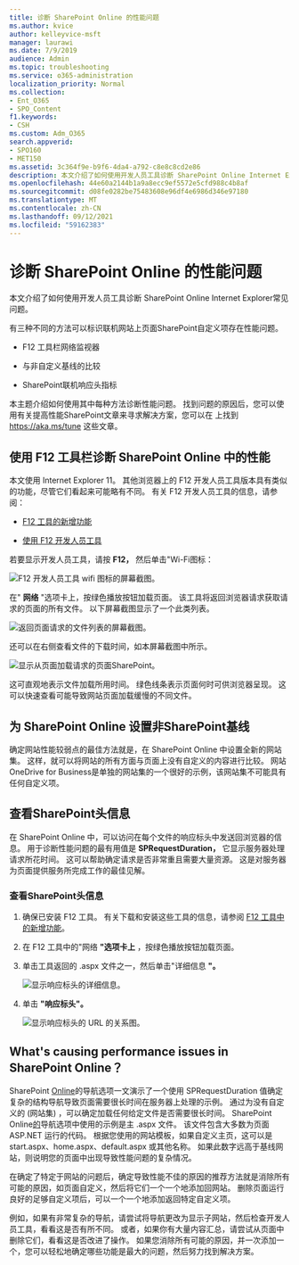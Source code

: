 ```yaml
---
title: 诊断 SharePoint Online 的性能问题
ms.author: kvice
author: kelleyvice-msft
manager: laurawi
ms.date: 7/9/2019
audience: Admin
ms.topic: troubleshooting
ms.service: o365-administration
localization_priority: Normal
ms.collection:
- Ent_O365
- SPO_Content
f1.keywords:
- CSH
ms.custom: Adm_O365
search.appverid:
- SPO160
- MET150
ms.assetid: 3c364f9e-b9f6-4da4-a792-c8e8c8cd2e86
description: 本文介绍了如何使用开发人员工具诊断 SharePoint Online Internet Explorer常见问题。
ms.openlocfilehash: 44e60a2144b1a9a8ecc9ef5572e5cfd988c4b8af
ms.sourcegitcommit: d08fe0282be75483608e96df4e6986d346e97180
ms.translationtype: MT
ms.contentlocale: zh-CN
ms.lasthandoff: 09/12/2021
ms.locfileid: "59162383"
---
```

# <a name="diagnosing-performance-issues-with-sharepoint-online"></a>诊断 SharePoint Online 的性能问题

本文介绍了如何使用开发人员工具诊断 SharePoint Online Internet Explorer常见问题。
  
有三种不同的方法可以标识联机网站上页面SharePoint自定义项存在性能问题。
  
- F12 工具栏网络监视器

- 与非自定义基线的比较

- SharePoint联机响应头指标

本主题介绍如何使用其中每种方法诊断性能问题。 找到问题的原因后，您可以使用有关提高性能SharePoint文章来寻求解决方案，您可以在 上找到 https://aka.ms/tune 这些文章。
  
## <a name="using-the-f12-tool-bar-to-diagnose-performance-in-sharepoint-online"></a>使用 F12 工具栏诊断 SharePoint Online 中的性能
<a name="F12ToolInfo"> </a>

本文使用 Internet Explorer 11。 其他浏览器上的 F12 开发人员工具版本具有类似的功能，尽管它们看起来可能略有不同。 有关 F12 开发人员工具的信息，请参阅：
  
- [F12 工具的新增功能](/previous-versions/windows/internet-explorer/ie-developer/dev-guides/bg182632(v=vs.85))

- [使用 F12 开发人员工具](/previous-versions/windows/internet-explorer/ie-developer/samples/bg182326(v=vs.85))

若要显示开发人员工具，请按 **F12，** 然后单击"Wi-Fi图标：
  
![F12 开发人员工具 wifi 图标的屏幕截图。](../media/27acacbb-5688-459a-aa2f-5c8c5f17b76e.png)
  
在" **网络** "选项卡上，按绿色播放按钮加载页面。 该工具将返回浏览器请求获取请求的页面的所有文件。 以下屏幕截图显示了一个此类列表。
  
![返回页面请求的文件列表的屏幕截图。](../media/247a9422-76da-4b0c-bed3-ce77b05e4560.png)
  
还可以在右侧查看文件的下载时间，如本屏幕截图中所示。
  
![显示从页面加载请求的页面SharePoint。](../media/d71ad1fa-9018-4fae-82eb-c1838e7db0ff.png)
  
这可直观地表示文件加载所用时间。 绿色线条表示页面何时可供浏览器呈现。 这可以快速查看可能导致网站页面加载缓慢的不同文件。
  
## <a name="setting-up-a-non-customized-baseline-for-sharepoint-online"></a>为 SharePoint Online 设置非SharePoint基线
<a name="F12ToolInfo"> </a>

确定网站性能较弱点的最佳方法就是，在 SharePoint Online 中设置全新的网站集。 这样，就可以将网站的所有方面与页面上没有自定义的内容进行比较。 网站OneDrive for Business是单独的网站集的一个很好的示例，该网站集不可能具有任何自定义项。
  
## <a name="viewing-sharepoint-response-header-information"></a>查看SharePoint头信息
<a name="F12ToolInfo"> </a>

在 SharePoint Online 中，可以访问在每个文件的响应标头中发送回浏览器的信息。 用于诊断性能问题的最有用值是 **SPRequestDuration，** 它显示服务器处理请求所花时间。 这可以帮助确定请求是否非常重且需要大量资源。 这是对服务器为页面提供服务所完成工作的最佳见解。

### <a name="to-view-sharepoint-response-header-information"></a>查看SharePoint头信息
  
1. 确保已安装 F12 工具。 有关下载和安装这些工具的信息，请参阅 [F12 工具中的新增功能](/previous-versions/windows/internet-explorer/ie-developer/dev-guides/bg182632(v=vs.85))。

2. 在 F12 工具中的"网络 **"选项卡上** ，按绿色播放按钮加载页面。

3. 单击工具返回的 .aspx 文件之一，然后单击"详细信息 **"。**

    ![显示响应标头的详细信息。](../media/1f8a044a-caf8-4613-be2b-7e064141ac8a.png)
  
4. 单击 **"响应标头"。**

    ![显示响应标头的 URL 的关系图。](../media/efc7076e-447e-447e-882a-ae3aa721e2c3.png)
  
## <a name="whats-causing-performance-issues-in-sharepoint-online"></a>What's causing performance issues in SharePoint Online？
<a name="F12ToolInfo"> </a>

SharePoint [Online](navigation-options-for-sharepoint-online.md)的导航选项一文演示了一个使用 SPRequestDuration 值确定复杂的结构导航导致页面需要很长时间在服务器上处理的示例。 通过为没有自定义的 (网站集) ，可以确定加载任何给定文件是否需要很长时间。 SharePoint Online[的](navigation-options-for-sharepoint-online.md)导航选项中使用的示例是主 .aspx 文件。 该文件包含大多数为页面 ASP.NET 运行的代码。 根据您使用的网站模板，如果自定义主页，这可以是 start.aspx、home.aspx、default.aspx 或其他名称。 如果此数字远高于基线网站，则说明您的页面中出现导致性能问题的复杂情况。
  
在确定了特定于网站的问题后，确定导致性能不佳的原因的推荐方法就是消除所有可能的原因，如页面自定义，然后将它们一个一个地添加回网站。 删除页面运行良好的足够自定义项后，可以一个一个地添加返回特定自定义项。
  
例如，如果有非常复杂的导航，请尝试将导航更改为显示子网站，然后检查开发人员工具，看看这是否有所不同。 或者，如果你有大量内容汇总，请尝试从页面中删除它们，看看这是否改进了操作。 如果您消除所有可能的原因，并一次添加一个，您可以轻松地确定哪些功能是最大的问题，然后努力找到解决方案。